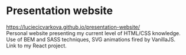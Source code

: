 # Presentation website 
https://luciecicvarkova.github.io/presentation-website/  
Personal website presenting my current level of HTML/CSS knowledge.  
Use of BEM and SASS techniques, SVG animations fired by VanillaJS.  
Link to my React project.

